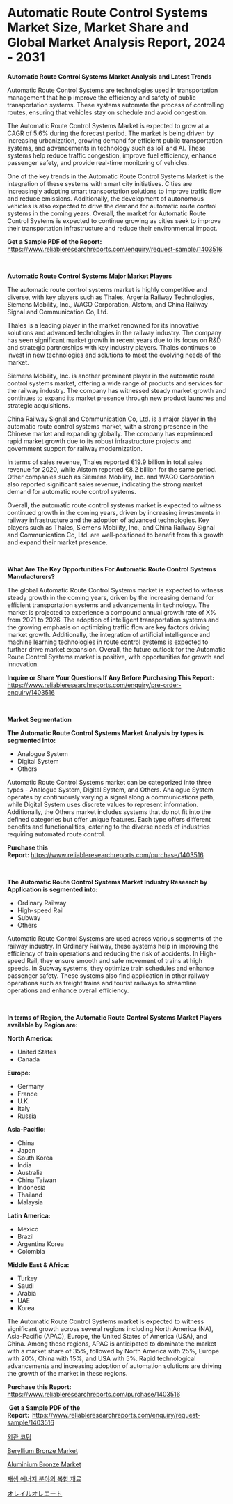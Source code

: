 <p><h1>Automatic Route Control Systems Market Size, Market Share and Global Market Analysis Report, 2024 - 2031</h1></p><p><strong>Automatic Route Control Systems Market Analysis and Latest Trends</strong></p>
<p><p>Automatic Route Control Systems are technologies used in transportation management that help improve the efficiency and safety of public transportation systems. These systems automate the process of controlling routes, ensuring that vehicles stay on schedule and avoid congestion.</p><p>The Automatic Route Control Systems Market is expected to grow at a CAGR of 5.6% during the forecast period. The market is being driven by increasing urbanization, growing demand for efficient public transportation systems, and advancements in technology such as IoT and AI. These systems help reduce traffic congestion, improve fuel efficiency, enhance passenger safety, and provide real-time monitoring of vehicles.</p><p>One of the key trends in the Automatic Route Control Systems Market is the integration of these systems with smart city initiatives. Cities are increasingly adopting smart transportation solutions to improve traffic flow and reduce emissions. Additionally, the development of autonomous vehicles is also expected to drive the demand for automatic route control systems in the coming years. Overall, the market for Automatic Route Control Systems is expected to continue growing as cities seek to improve their transportation infrastructure and reduce their environmental impact.</p></p>
<p><strong>Get a Sample PDF of the Report:&nbsp;</strong> <a href="https://www.reliableresearchreports.com/enquiry/request-sample/1403516">https://www.reliableresearchreports.com/enquiry/request-sample/1403516</a></p>
<p>&nbsp;</p>
<p><strong>Automatic Route Control Systems Major Market Players</strong></p>
<p><p>The automatic route control systems market is highly competitive and diverse, with key players such as Thales, Argenia Railway Technologies, Siemens Mobility, Inc., WAGO Corporation, Alstom, and China Railway Signal and Communication Co, Ltd. </p><p>Thales is a leading player in the market renowned for its innovative solutions and advanced technologies in the railway industry. The company has seen significant market growth in recent years due to its focus on R&D and strategic partnerships with key industry players. Thales continues to invest in new technologies and solutions to meet the evolving needs of the market.</p><p>Siemens Mobility, Inc. is another prominent player in the automatic route control systems market, offering a wide range of products and services for the railway industry. The company has witnessed steady market growth and continues to expand its market presence through new product launches and strategic acquisitions.</p><p>China Railway Signal and Communication Co, Ltd. is a major player in the automatic route control systems market, with a strong presence in the Chinese market and expanding globally. The company has experienced rapid market growth due to its robust infrastructure projects and government support for railway modernization.</p><p>In terms of sales revenue, Thales reported €19.9 billion in total sales revenue for 2020, while Alstom reported €8.2 billion for the same period. Other companies such as Siemens Mobility, Inc. and WAGO Corporation also reported significant sales revenue, indicating the strong market demand for automatic route control systems.</p><p>Overall, the automatic route control systems market is expected to witness continued growth in the coming years, driven by increasing investments in railway infrastructure and the adoption of advanced technologies. Key players such as Thales, Siemens Mobility, Inc., and China Railway Signal and Communication Co, Ltd. are well-positioned to benefit from this growth and expand their market presence.</p></p>
<p>&nbsp;</p>
<p><strong>What Are The Key Opportunities For Automatic Route Control Systems Manufacturers?</strong></p>
<p><p>The global Automatic Route Control Systems market is expected to witness steady growth in the coming years, driven by the increasing demand for efficient transportation systems and advancements in technology. The market is projected to experience a compound annual growth rate of X% from 2021 to 2026. The adoption of intelligent transportation systems and the growing emphasis on optimizing traffic flow are key factors driving market growth. Additionally, the integration of artificial intelligence and machine learning technologies in route control systems is expected to further drive market expansion. Overall, the future outlook for the Automatic Route Control Systems market is positive, with opportunities for growth and innovation.</p></p>
<p><strong>Inquire or Share Your Questions If Any Before Purchasing This Report:</strong> <a href="https://www.reliableresearchreports.com/enquiry/pre-order-enquiry/1403516">https://www.reliableresearchreports.com/enquiry/pre-order-enquiry/1403516</a></p>
<p>&nbsp;</p>
<p><strong>Market Segmentation</strong></p>
<p><strong>The Automatic Route Control Systems Market Analysis by types is segmented into:</strong></p>
<p><ul><li>Analogue System</li><li>Digital System</li><li>Others</li></ul></p>
<p><p>Automatic Route Control Systems market can be categorized into three types - Analogue System, Digital System, and Others. Analogue System operates by continuously varying a signal along a communications path, while Digital System uses discrete values to represent information. Additionally, the Others market includes systems that do not fit into the defined categories but offer unique features. Each type offers different benefits and functionalities, catering to the diverse needs of industries requiring automated route control.</p></p>
<p><strong>Purchase this Report:&nbsp;</strong><a href="https://www.reliableresearchreports.com/purchase/1403516">https://www.reliableresearchreports.com/purchase/1403516</a></p>
<p>&nbsp;</p>
<p><strong>The Automatic Route Control Systems Market Industry Research by Application is segmented into:</strong></p>
<p><ul><li>Ordinary Railway</li><li>High-speed Rail</li><li>Subway</li><li>Others</li></ul></p>
<p><p>Automatic Route Control Systems are used across various segments of the railway industry. In Ordinary Railway, these systems help in improving the efficiency of train operations and reducing the risk of accidents. In High-speed Rail, they ensure smooth and safe movement of trains at high speeds. In Subway systems, they optimize train schedules and enhance passenger safety. These systems also find application in other railway operations such as freight trains and tourist railways to streamline operations and enhance overall efficiency.</p></p>
<p>&nbsp;</p>
<p><strong>In terms of Region, the Automatic Route Control Systems Market Players available by Region are:</strong></p>
<p>
    <p> <strong> North America: </strong>
        <ul>
            <li>United States</li>
            <li>Canada</li>
        </ul>
        </p> 
    <p> <strong> Europe: </strong>
        <ul>
            <li>Germany</li>
            <li>France</li>
            <li>U.K.</li>
            <li>Italy</li>
            <li>Russia</li>
        </ul>
        </p> 
    <p> <strong> Asia-Pacific: </strong>
        <ul>
            <li>China</li>
            <li>Japan</li>
            <li>South Korea</li>
            <li>India</li>
            <li>Australia</li>
            <li>China Taiwan</li>
            <li>Indonesia</li>
            <li>Thailand</li>
            <li>Malaysia</li>
        </ul>
        </p> 
    <p> <strong> Latin America: </strong>
        <ul>
            <li>Mexico</li>
            <li>Brazil</li>
            <li>Argentina Korea</li>
            <li>Colombia</li>
        </ul>
        </p> 
    <p> <strong> Middle East & Africa: </strong>
        <ul>
            <li>Turkey</li>
            <li>Saudi</li>
            <li>Arabia</li>
            <li>UAE</li>
            <li>Korea</li>
        </ul>
    </p>
    </p>
<p><p>The Automatic Route Control Systems market is expected to witness significant growth across several regions including North America (NA), Asia-Pacific (APAC), Europe, the United States of America (USA), and China. Among these regions, APAC is anticipated to dominate the market with a market share of 35%, followed by North America with 25%, Europe with 20%, China with 15%, and USA with 5%. Rapid technological advancements and increasing adoption of automation solutions are driving the growth of the market in these regions.</p></p>
<p><strong>Purchase this Report: </strong><a href="https://www.reliableresearchreports.com/purchase/1403516">https://www.reliableresearchreports.com/purchase/1403516</a></p>
<p>&nbsp;<strong>Get a Sample PDF of the Report:&nbsp;&nbsp;</strong><a href="https://www.reliableresearchreports.com/enquiry/request-sample/1403516">https://www.reliableresearchreports.com/enquiry/request-sample/1403516</a></p>
<p><strong></strong></p>
<p><p><a href="https://medium.com/@nicolereedvwb97hdh8byvmyr/%ED%8C%8C%EC%82%AC%EB%93%9C-%EC%BD%94%ED%8C%85-%EC%8B%9C%EC%9E%A5-%ED%86%B5%EC%B0%B0-%EC%8B%9C%EC%9E%A5-%EB%8F%99%ED%96%A5-%EC%84%B1%EC%9E%A5-2024%EB%85%84%EB%B6%80%ED%84%B0-2031%EB%85%84%EA%B9%8C%EC%A7%80-%EC%98%88%EC%B8%A1%EB%90%9C-%EA%B2%83-4c490ec44538">외관 코팅</a></p><p><a href="https://view.publitas.com/reportprime-1/beryllium-bronze-market-size-and-growth-market-segmentation-regional-and-country-breakdowns-and-market-trends-for-period-from-2024-2031/">Beryllium Bronze Market</a></p><p><a href="https://view.publitas.com/reportprime-1/global-aluminium-bronze-market-by-types-applications-and-major-players-with-regional-growth-rate-analysis-and-development-situation-from-2024-to-2031/">Aluminium Bronze Market</a></p><p><a href="https://medium.com/@nicolereedvwb97hdh8byvmyr/%EC%9E%AC%EC%83%9D%EC%97%90%EB%84%88%EC%A7%80-%EC%8B%9C%EC%9E%A5%EC%97%90%EC%84%9C%EC%9D%98-%EB%B3%B5%ED%95%A9-%EC%9E%AC%EB%A3%8C-%EB%B6%84%EC%84%9D-%EB%B0%8F-%ED%81%AC%EA%B8%B0-%EC%98%88%EC%B8%A1%EC%9D%80-2024%EB%85%84%EB%B6%80%ED%84%B0-2031%EB%85%84%EA%B9%8C%EC%A7%80-%EA%B8%B0%EA%B0%84%EC%9D%84-%EB%8C%80%EC%83%81%EC%9C%BC%EB%A1%9C-%ED%95%A9%EB%8B%88%EB%8B%A4-b1169ef14bb4">재생 에너지 분야의 복합 재료</a></p><p><a href="https://medium.com/@joanna-goyvaerts/%E3%82%AA%E3%83%AC%E3%82%A4%E3%83%AB%E3%82%AA%E3%83%AC%E3%83%BC%E3%83%88%E3%81%AE%E5%B8%82%E5%A0%B4%E3%82%B7%E3%82%A7%E3%82%A2%E3%81%AE%E6%8E%A8%E7%A7%BB%E3%81%A8%E5%B8%82%E5%A0%B4%E6%88%90%E9%95%B7%E3%81%AE%E3%83%88%E3%83%AC%E3%83%B3%E3%83%892024%E5%B9%B4-2031%E5%B9%B4-26e96824f97a">オレイルオレエート</a></p></p>